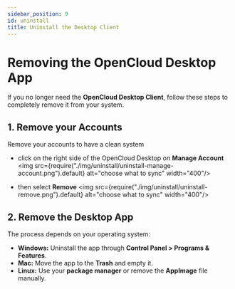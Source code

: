 ```yaml
---
sidebar_position: 9
id: uninstall
title: Uninstall the Desktop Client
---
```


# Removing the OpenCloud Desktop App

If you no longer need the **OpenCloud Desktop Client**, follow these steps to completely remove it from your system.

## 1. Remove your Accounts
Remove your accounts to have a clean system

- click on the right side of the OpenCloud Desktop on  **Manage Account** 
<img src={require("./img/uninstall/uninstall-manage-account.png").default} alt="choose what to sync" width="400"/>

- then select **Remove**
<img src={require("./img/uninstall/uninstall-remove.png").default} alt="choose what to sync" width="400"/>

## 2. Remove the Desktop App
The process depends on your operating system:

- **Windows:** Uninstall the app through **Control Panel > Programs & Features**.  
- **Mac:** Move the app to the **Trash** and empty it.  
- **Linux:** Use your **package manager** or remove the **AppImage** file manually.

